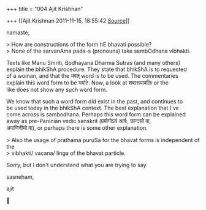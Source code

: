 +++
title = "004 Ajit Krishnan"

+++
[[Ajit Krishnan	2011-11-15, 18:55:42 [Source](https://groups.google.com/g/samskrita/c/iZsRvGDNEkI)]]



namaste,

\> How are constructions of the form hE bhavati possible?  
\> None of the sarvanAma pada-s (pronouns) take sambOdhana vibhakti.

  
Texts like Manu Smriti, Bodhayana Dharma Sutras (and many others)  
explain the bhikShA procedure. They state that bhikShA is to requested  
of a woman, and that the भवत् word is to be used. The commentaries  
explain this word form to be भवति. Now, a look at शब्दरूपावलिः or the  
like does not show any such word form.

We know that such a word form did exist in the past, and continues to  
be used today in the bhikShA context. The best explanation that I've  
come across is sambodhana. Perhaps this word form can be explained  
away as pre-Paninian vedic sanskrit (प्रयोगोऽयं आर्षः, छान्दसो वा,  
अपाणिनीयो वा), or perhaps there is some other explanation.

  
\> Also the usage of prathama puruSa for the bhavat forms is independent of the  
\> vibhakti/ vacana/ linga of the bhavat particle.

  
Sorry, but I don't understand what you are trying to say.

sasneham,

 ajit



